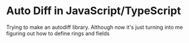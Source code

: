 # Auto Diff in JavaScript/TypeScript

Trying to make an autodiff library. Although now it's just turning into me figuring out how to define rings and fields